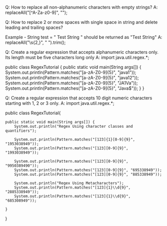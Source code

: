 Q: How to replace all non-alphanumeric characters with empty strings?
A:
replaceAll("[^A-Za-z0-9]", "");


Q: How to replace 2 or more spaces with single space in string and delete leading and trailing spaces?

Example - String test = " Test String " should be returned as "Test String"
A:
replaceAll("\\s{2,}", " ").trim();


Q: Create a regular expression that accepts alphanumeric characters only. Its length must be five characters long only
A:
import java.util.regex.*;

public class RegexTutorial {
public static void main(String args[]) {
System.out.println(Pattern.matches("[a-zA-Z0-9]{5}", "java1"));
System.out.println(Pattern.matches("[a-zA-Z0-9]{5}", "java12"));
System.out.println(Pattern.matches("[a-zA-Z0-9]{5}", "JA1Va"));
System.out.println(Pattern.matches("[a-zA-Z0-9]{5}", "Java$"));
}
}


Q: Create a regular expression that accepts 10 digit numeric characters starting with 1, 2 or 3 only.
A:
import java.util.regex.*;

public class RegexTutorial{

	public static void main(String args[]) {
		System.out.println("Regex Using character classes and quantifiers");

		System.out.println(Pattern.matches("[123]{1}[0-9]{9}", "1953038949"));
		System.out.println(Pattern.matches("[123][0-9]{9}", "1993038949"));

		System.out.println(Pattern.matches("[123][0-9]{9}", "9950389490"));
		System.out.println(Pattern.matches("[123][0-9]{9}", "695338949"));
		System.out.println(Pattern.matches("[123][0-9]{9}", "885338949"));

		System.out.println("Regex Using Metacharacters");
		System.out.println(Pattern.matches("[123]{1}\\d{9}", "2885338949"));
		System.out.println(Pattern.matches("[123]{1}\\d{9}", "685308949"));

	}
}